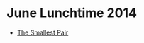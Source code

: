 # June Lunchtime 2014

* [The Smallest Pair][]

[The Smallest Pair]: https://www.codechef.com/LTIME13/problems/SMPAIR
